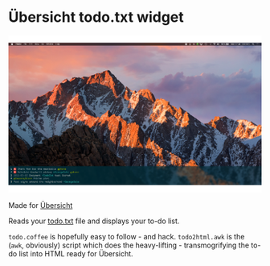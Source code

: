 # Übersicht todo.txt widget

![A screenshot showing todo.txt-widget in action](https://github.com/16kRAMpack/todo.txt-widget/blob/master/screenshot.png "todo.txt widget")

Made for [Übersicht](http://tracesof.net/uebersicht/)

Reads your [todo.txt](https://github.com/ginatrapani/todo.txt-cli/wiki/The-Todo.txt-Format) file and displays your to-do list.

`todo.coffee` is hopefully easy to follow - and hack. `todo2html.awk` is the (`awk`, obviously) script which does the heavy-lifting - transmogrifying the to-do list into HTML ready for Übersicht.
